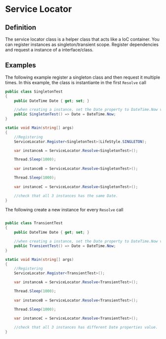 # Service Locator

## Definition 

The service locator class is a helper class that acts like a IoC container.
You can register instances as singleton/transient scope. Register dependencies and request a instance of a interface/class.

## Examples

The following example register a singleton class and then request it multiple times.
In this example, the class is instantiante in the first `Resolve` call

```cs
public class SingletonTest 
{
    public DateTime Date { get; set; }

    //when creating a instance, set the Date property to DateTime.Now value.
    public SingletonTest() => Date = DateTime.Now;
}

static void Main(string[] args)
{
    //Registering
    ServiceLocator.Register<SingletonTest>(LifeStyle.SINGLETON);

    var instanceA = ServiceLocator.Resolve<SingletonTest>();

    Thread.Sleep(1000);
    
    var instanceB = ServiceLocator.Resolve<SingletonTest>();

    Thread.Sleep(1000);
    
    var instanceC = ServiceLocator.Resolve<SingletonTest>();

    //check that all 3 instances has the same Date.
}
``` 

The following create a new instance for every `Resolve` call

```cs

public class TransientTest 
{
    public DateTime Date { get; set; }

    //when creating a instance, set the Date property to DateTime.Now value.
    public TransientTest() => Date = DateTime.Now;
}

static void Main(string[] args)
{
    //Registering
    ServiceLocator.Register<TransientTest>();

    var instanceA = ServiceLocator.Resolve<TransientTest>();

    Thread.Sleep(1000);
    
    var instanceB = ServiceLocator.Resolve<TransientTest>();

    Thread.Sleep(1000);
    
    var instanceC = ServiceLocator.Resolve<TransientTest>();

    //check that all 3 instances has different Date properties value.
}
``` 
